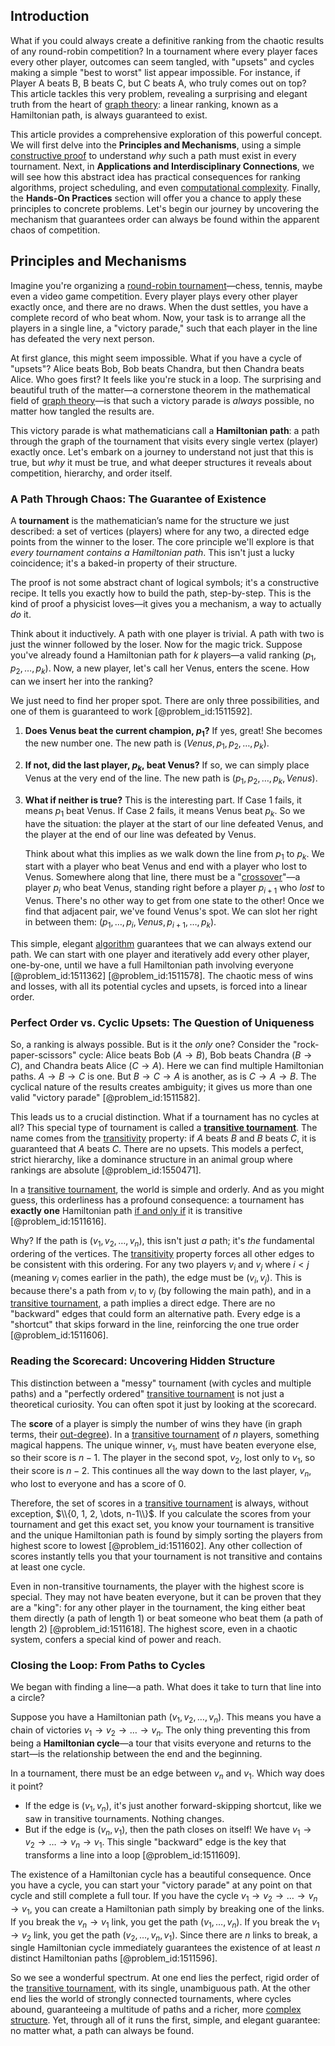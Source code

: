 ## Introduction
What if you could always create a definitive ranking from the chaotic results of any round-robin competition? In a tournament where every player faces every other player, outcomes can seem tangled, with "upsets" and cycles making a simple "best to worst" list appear impossible. For instance, if Player A beats B, B beats C, but C beats A, who truly comes out on top? This article tackles this very problem, revealing a surprising and elegant truth from the heart of [graph theory](@article_id:140305): a linear ranking, known as a Hamiltonian path, is always guaranteed to exist.

This article provides a comprehensive exploration of this powerful concept. We will first delve into the **Principles and Mechanisms**, using a simple [constructive proof](@article_id:157093) to understand *why* such a path must exist in every tournament. Next, in **Applications and Interdisciplinary Connections**, we will see how this abstract idea has practical consequences for ranking algorithms, project scheduling, and even [computational complexity](@article_id:146564). Finally, the **Hands-On Practices** section will offer you a chance to apply these principles to concrete problems. Let's begin our journey by uncovering the mechanism that guarantees order can always be found within the apparent chaos of competition.

## Principles and Mechanisms

Imagine you're organizing a [round-robin tournament](@article_id:267650)—chess, tennis, maybe even a video game competition. Every player plays every other player exactly once, and there are no draws. When the dust settles, you have a complete record of who beat whom. Now, your task is to arrange all the players in a single line, a "victory parade," such that each player in the line has defeated the very next person.

At first glance, this might seem impossible. What if you have a cycle of "upsets"? Alice beats Bob, Bob beats Chandra, but then Chandra beats Alice. Who goes first? It feels like you're stuck in a loop. The surprising and beautiful truth of the matter—a cornerstone theorem in the mathematical field of [graph theory](@article_id:140305)—is that such a victory parade is *always* possible, no matter how tangled the results are.

This victory parade is what mathematicians call a **Hamiltonian path**: a path through the graph of the tournament that visits every single vertex (player) exactly once. Let's embark on a journey to understand not just that this is true, but *why* it must be true, and what deeper structures it reveals about competition, hierarchy, and order itself.

### A Path Through Chaos: The Guarantee of Existence

A **tournament** is the mathematician’s name for the structure we just described: a set of vertices (players) where for any two, a directed edge points from the winner to the loser. The core principle we'll explore is that *every tournament contains a Hamiltonian path*. This isn't just a lucky coincidence; it's a baked-in property of their structure.

The proof is not some abstract chant of logical symbols; it's a constructive recipe. It tells you exactly how to build the path, step-by-step. This is the kind of proof a physicist loves—it gives you a mechanism, a way to actually *do* it.

Think about it inductively. A path with one player is trivial. A path with two is just the winner followed by the loser. Now for the magic trick. Suppose you've already found a Hamiltonian path for $k$ players—a valid ranking $(p_1, p_2, \dots, p_k)$. Now, a new player, let's call her Venus, enters the scene. How can we insert her into the ranking?

We just need to find her proper spot. There are only three possibilities, and one of them is guaranteed to work [@problem_id:1511592].

1.  **Does Venus beat the current champion, $p_1$?** If yes, great! She becomes the new number one. The new path is $(Venus, p_1, p_2, \dots, p_k)$.

2.  **If not, did the last player, $p_k$, beat Venus?** If so, we can simply place Venus at the very end of the line. The new path is $(p_1, p_2, \dots, p_k, Venus)$.

3.  **What if neither is true?** This is the interesting part. If Case 1 fails, it means $p_1$ beat Venus. If Case 2 fails, it means Venus beat $p_k$. So we have the situation: the player at the start of our line defeated Venus, and the player at the end of our line was defeated by Venus.

    Think about what this implies as we walk down the line from $p_1$ to $p_k$. We start with a player who beat Venus and end with a player who lost to Venus. Somewhere along that line, there must be a "[crossover](@article_id:194167)"—a player $p_i$ who beat Venus, standing right before a player $p_{i+1}$ who *lost* to Venus. There's no other way to get from one state to the other! Once we find that adjacent pair, we've found Venus's spot. We can slot her right in between them: $(p_1, \dots, p_i, Venus, p_{i+1}, \dots, p_k)$.

This simple, elegant [algorithm](@article_id:267625) guarantees that we can always extend our path. We can start with one player and iteratively add every other player, one-by-one, until we have a full Hamiltonian path involving everyone [@problem_id:1511362] [@problem_id:1511578]. The chaotic mess of wins and losses, with all its potential cycles and upsets, is forced into a linear order.

### Perfect Order vs. Cyclic Upsets: The Question of Uniqueness

So, a ranking is always possible. But is it the *only* one? Consider the "rock-paper-scissors" cycle: Alice beats Bob ($A \to B$), Bob beats Chandra ($B \to C$), and Chandra beats Alice ($C \to A$). Here we can find multiple Hamiltonian paths. $A \to B \to C$ is one. But $B \to C \to A$ is another, as is $C \to A \to B$. The cyclical nature of the results creates ambiguity; it gives us more than one valid "victory parade" [@problem_id:1511582].

This leads us to a crucial distinction. What if a tournament has no cycles at all? This special type of tournament is called a **[transitive tournament](@article_id:266992)**. The name comes from the [transitivity](@article_id:140654) property: if $A$ beats $B$ and $B$ beats $C$, it is guaranteed that $A$ beats $C$. There are no upsets. This models a perfect, strict hierarchy, like a dominance structure in an animal group where rankings are absolute [@problem_id:1550471].

In a [transitive tournament](@article_id:266992), the world is simple and orderly. And as you might guess, this orderliness has a profound consequence: a tournament has **exactly one** Hamiltonian path [if and only if](@article_id:262623) it is transitive [@problem_id:1511616].

Why? If the path is $(v_1, v_2, \dots, v_n)$, this isn't just *a* path; it's *the* fundamental ordering of the vertices. The [transitivity](@article_id:140654) property forces all other edges to be consistent with this ordering. For any two players $v_i$ and $v_j$ where $i < j$ (meaning $v_i$ comes earlier in the path), the edge must be $(v_i, v_j)$. This is because there's a path from $v_i$ to $v_j$ (by following the main path), and in a [transitive tournament](@article_id:266992), a path implies a direct edge. There are no "backward" edges that could form an alternative path. Every edge is a "shortcut" that skips forward in the line, reinforcing the one true order [@problem_id:1511606].

### Reading the Scorecard: Uncovering Hidden Structure

This distinction between a "messy" tournament (with cycles and multiple paths) and a "perfectly ordered" [transitive tournament](@article_id:266992) is not just a theoretical curiosity. You can often spot it just by looking at the scorecard.

The **score** of a player is simply the number of wins they have (in graph terms, their [out-degree](@article_id:262687)). In a [transitive tournament](@article_id:266992) of $n$ players, something magical happens. The unique winner, $v_1$, must have beaten everyone else, so their score is $n-1$. The player in the second spot, $v_2$, lost only to $v_1$, so their score is $n-2$. This continues all the way down to the last player, $v_n$, who lost to everyone and has a score of 0.

Therefore, the set of scores in a [transitive tournament](@article_id:266992) is always, without exception, $\\{0, 1, 2, \dots, n-1\\}$. If you calculate the scores from your tournament and get this exact set, you know your tournament is transitive and the unique Hamiltonian path is found by simply sorting the players from highest score to lowest [@problem_id:1511602]. Any other collection of scores instantly tells you that your tournament is not transitive and contains at least one cycle.

Even in non-transitive tournaments, the player with the highest score is special. They may not have beaten everyone, but it can be proven that they are a "king": for any other player in the tournament, the king either beat them directly (a path of length 1) or beat someone who beat them (a path of length 2) [@problem_id:1511618]. The highest score, even in a chaotic system, confers a special kind of power and reach.

### Closing the Loop: From Paths to Cycles

We began with finding a line—a path. What does it take to turn that line into a circle?

Suppose you have a Hamiltonian path $(v_1, v_2, \dots, v_n)$. This means you have a chain of victories $v_1 \to v_2 \to \dots \to v_n$. The only thing preventing this from being a **Hamiltonian cycle**—a tour that visits everyone and returns to the start—is the relationship between the end and the beginning.

In a tournament, there must be an edge between $v_n$ and $v_1$. Which way does it point?

- If the edge is $(v_1, v_n)$, it's just another forward-skipping shortcut, like we saw in transitive tournaments. Nothing changes.
- But if the edge is $(v_n, v_1)$, then the path closes on itself! We have $v_1 \to v_2 \to \dots \to v_n \to v_1$. This single "backward" edge is the key that transforms a line into a loop [@problem_id:1511609].

The existence of a Hamiltonian cycle has a beautiful consequence. Once you have a cycle, you can start your "victory parade" at any point on that cycle and still complete a full tour. If you have the cycle $v_1 \to v_2 \to \dots \to v_n \to v_1$, you can create a Hamiltonian path simply by breaking one of the links. If you break the $v_n \to v_1$ link, you get the path $(v_1, \dots, v_n)$. If you break the $v_1 \to v_2$ link, you get the path $(v_2, \dots, v_n, v_1)$. Since there are $n$ links to break, a single Hamiltonian cycle immediately guarantees the existence of at least $n$ distinct Hamiltonian paths [@problem_id:1511596].

So we see a wonderful spectrum. At one end lies the perfect, rigid order of the [transitive tournament](@article_id:266992), with its single, unambiguous path. At the other end lies the world of strongly connected tournaments, where cycles abound, guaranteeing a multitude of paths and a richer, more [complex structure](@article_id:268634). Yet, through all of it runs the first, simple, and elegant guarantee: no matter what, a path can always be found.

